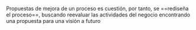 Propuestas de mejora de un proceso es cuestión, por tanto, se ==rediseña el proceso==, buscando reevaluar las actividades del negocio encontrando una propuesta para una visión a futuro